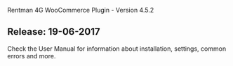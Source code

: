 Rentman 4G WooCommerce Plugin - Version 4.5.2

Release: 19-06-2017
-----------------------------
Check the User Manual for information about installation, settings, common errors and more.
